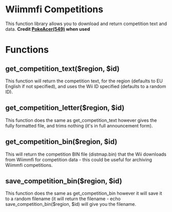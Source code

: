 # Wiimmfi Competitions
This function library allows you to download and return competition text and data.
**Credit [PokeAcer(549)](http://github.com/PokeAcer549) when used**  

# Functions

## get_competition_text($region, $id)
This function will return the competition text, for the region (defaults to EU English if not specified), and uses the Wii ID specified (defaults to a random ID).

## get_competition_letter($region, $id)
This function does the same as get_competition_text however gives the fully formatted file, and trims nothing (it's in full announcement form).

## get_competition_bin($region, $id)
This will return the competition BIN file (distmap.bin) that the Wii downloads from Wiimmfi for competition data - this could be useful for archiving Wiimmfi competitions.

## save_competition_bin($region, $id)
This function does the same as get_competition_bin however it will save it to a random filename (it will return the filename - echo save_competition_bin($region, $id) will give you the filename.